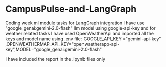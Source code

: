 # CampusPulse-and-LangGraph
Coding week ml module tasks
for LangGraph integration I have use "google_genai:gemini-2.0-flash" llm model using google-api-key and for weather related tasks I have used OpenWeatherApi and imported all the keys and model name using .env file: GOOGLE_API_KEY ="gemini-api-key" ,OPENWEATHERMAP_API_KEY="openwaetherapp-api-key",MODEL="google_genai:gemini-2.0-flash"

I have included the report in the .ipynb files only
